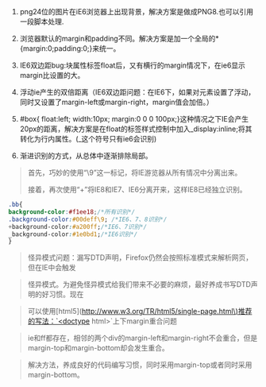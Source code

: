 1. png24位的图片在iE6浏览器上出现背景，解决方案是做成PNG8.也可以引用一段脚本处理.
2. 浏览器默认的margin和padding不同。解决方案是加一个全局的\*{margin:0;padding:0;}来统一。

3. IE6双边距bug:块属性标签float后，又有横行的margin情况下，在ie6显示margin比设置的大。

4. 浮动ie产生的双倍距离（IE6双边距问题：在IE6下，如果对元素设置了浮动，同时又设置了margin-left或margin-right，margin值会加倍。）

5. \#box{ float:left; width:10px; margin:0 0 0 100px;}这种情况之下IE会产生20px的距离，解决方案是在float的标签样式控制中加入\_display:inline;将其转化为行内属性。\(\_这个符号只有ie6会识别\)

6. 渐进识别的方式，从总体中逐渐排除局部。

> 首先，巧妙的使用“\9”这一标记，将IE游览器从所有情况中分离出来。
>
> 接着，再次使用“+”将IE8和IE7、IE6分离开来，这样IE8已经独立识别。

```css
.bb{
background-color:#f1ee18;/*所有识别*/
.background-color:#00deff\9; /*IE6、7、8识别*/
+background-color:#a200ff;/*IE6、7识别*/
_background-color:#1e0bd1;/*IE6识别*/
}
```

> 怪异模式问题：漏写DTD声明，Firefox仍然会按照标准模式来解析网页，但在IE中会触发

> 怪异模式。为避免怪异模式给我们带来不必要的麻烦，最好养成书写DTD声明的好习惯。现在

> 可以使用\[html5\]\([http://www.w3.org/TR/html5/single-page.html\)推荐的写法：\`&lt;doctype](http://www.w3.org/TR/html5/single-page.html%29推荐的写法：`<doctype) html&gt;\`上下margin重合问题

> ie和ff都存在，相邻的两个div的margin-left和margin-right不会重合，但是margin-top和margin-bottom却会发生重合。

> 解决方法，养成良好的代码编写习惯，同时采用margin-top或者同时采用margin-bottom。



